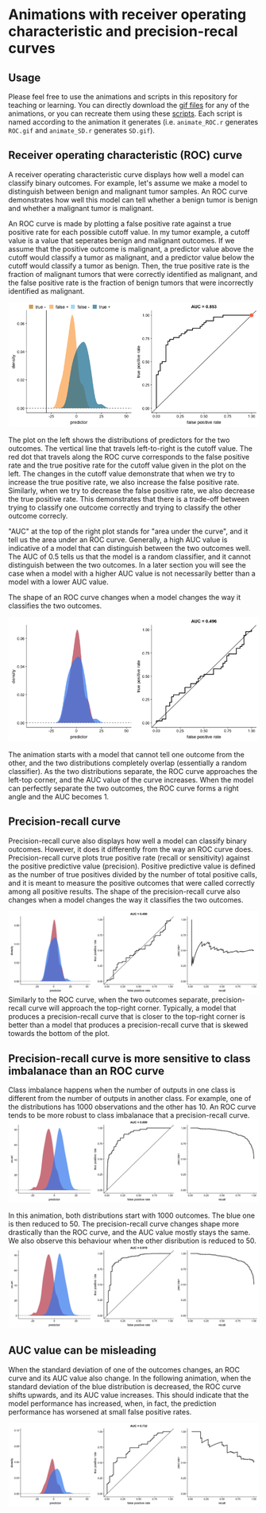 Animations with receiver operating characteristic and precision-recal curves
============================================================================

Usage
-----

Please feel free to use the animations and scripts in this repository
for teaching or learning. You can directly download the [gif
files](animations) for any of the animations, or you can recreate them
using these [scripts](R). Each script is named according to the
animation it generates (i.e. `animate_ROC.r` generates `ROC.gif` and
`animate_SD.r` generates `SD.gif`).

Receiver operating characteristic (ROC) curve
---------------------------------------------

A receiver operating characteristic curve displays how well a model can
classify binary outcomes. For example, let's assume we make a model to
distinguish between benign and malignant tumor samples. An ROC curve
demonstrates how well this model can tell whether a benign tumor is
benign and whether a malignant tumor is malignant.

An ROC curve is made by plotting a false positive rate against a true
positive rate for each possible cutoff value. In my tumor example, a
cutoff value is a value that seperates benign and malignant outcomes. If
we assume that the positive outcome is malignant, a predictor value
above the cutoff would classify a tumor as malignant, and a predictor
value below the cutoff would classify a tumor as benign. Then, the true
positive rate is the fraction of malignant tumors that were correctly
identified as malignant, and the false positive rate is the fraction of
benign tumors that were incorrectly identified as malignant.

![cutoff.gif](animations/cutoff.gif)

The plot on the left shows the distributions of predictors for the two
outcomes. The vertical line that travels left-to-right is the cutoff
value. The red dot that travels along the ROC curve corresponds to the
false positive rate and the true positive rate for the cutoff value
given in the plot on the left. The changes in the cutoff value
demonstrate that when we try to increase the true positive rate, we also
increase the false positive rate. Similarly, when we try to decrease the
false positive rate, we also decrease the true positive rate. This
demonstrates that there is a trade-off between trying to classify one
outcome correctly and trying to classify the other outcome correcly.

"AUC" at the top of the right plot stands for "area under the curve",
and it tell us the area under an ROC curve. Generally, a high AUC value
is indicative of a model that can distinguish between the two outcomes
well. The AUC of 0.5 tells us that the model is a random classifier, and
it cannot distinguish between the two outcomes. In a later section you
will see the case when a model with a higher AUC value is not
necessarily better than a model with a lower AUC value.

The shape of an ROC curve changes when a model changes the way it
classifies the two outcomes.

![](animations/ROC.gif)

The animation starts with a model that cannot tell one outcome from the
other, and the two distributions completely overlap (essentially a
random classifier). As the two distributions separate, the ROC curve
approaches the left-top corner, and the AUC value of the curve
increases. When the model can perfectly separate the two outcomes, the
ROC curve forms a right angle and the AUC becomes 1.

Precision-recall curve
----------------------

Precision-recall curve also displays how well a model can classify
binary outcomes. However, it does it differently from the way an ROC
curve does. Precision-recall curve plots true positive rate (recall or
sensitivity) against the positive predictive value (precision). Positive
predictive value is defined as the number of true positives divided by
the number of total positive calls, and it is meant to measure the
positive outcomes that were called correctly among all positive results.
The shape of the precision-recall curve also changes when a model
changes the way it classifies the two outcomes.

![](animations/PR.gif) Similarly to the ROC curve, when the two outcomes
separate, precision-recall curve will approach the top-right corner.
Typically, a model that produces a precision-recall curve that is closer
to the top-right corner is better than a model that produces a
precision-recall curve that is skewed towards the bottom of the plot.

Precision-recall curve is more sensitive to class imbalanace than an ROC curve
------------------------------------------------------------------------------

Class imbalance happens when the number of outputs in one class is
different from the number of outputs in another class. For example, one
of the distributions has 1000 observations and the other has 10. An ROC
curve tends to be more robust to class imbalanace that a
precision-recall curve. ![](animations/imbalance.gif)

In this animation, both distributions start with 1000 outcomes. The blue
one is then reduced to 50. The precision-recall curve changes shape more
drastically than the ROC curve, and the AUC value mostly stays the same.
We also observe this behaviour when the other disribution is reduced to
50. ![](animations/imbalance2.gif)

AUC value can be misleading
---------------------------

When the standard deviation of one of the outcomes changes, an ROC curve
and its AUC value also change. In the following animation, when the
standard deviation of the blue distribution is decreased, the ROC curve
shifts upwards, and its AUC value increases. This should indicate that
the model performance has increased, when, in fact, the prediction
performance has worsened at small false positive rates.

![](animations/SD.gif)
